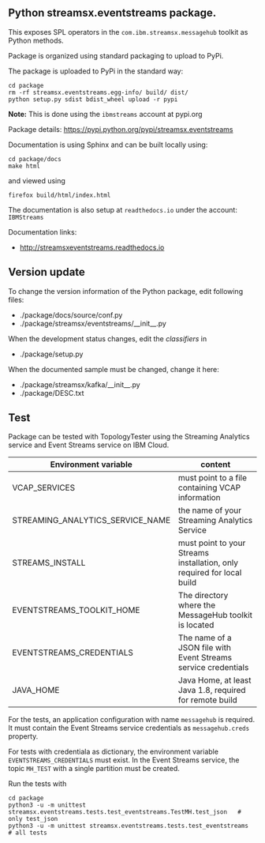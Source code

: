 ## Python streamsx.eventstreams package.

This exposes SPL operators in the `com.ibm.streamsx.messagehub` toolkit as Python methods.

Package is organized using standard packaging to upload to PyPi.

The package is uploaded to PyPi in the standard way:
```
cd package
rm -rf streamsx.eventstreams.egg-info/ build/ dist/
python setup.py sdist bdist_wheel upload -r pypi
```
**Note:** This is done using the `ibmstreams` account at pypi.org

Package details: https://pypi.python.org/pypi/streamsx.eventstreams

Documentation is using Sphinx and can be built locally using:
```
cd package/docs
make html
```
and viewed using
```
firefox build/html/index.html
```

The documentation is also setup at `readthedocs.io` under the account: `IBMStreams`

Documentation links:
* http://streamsxeventstreams.readthedocs.io

## Version update

To change the version information of the Python package, edit following files:

- ./package/docs/source/conf.py
- ./package/streamsx/eventstreams/\_\_init\_\_.py

When the development status changes, edit the *classifiers* in

- ./package/setup.py

When the documented sample must be changed, change it here:

- ./package/streamsx/kafka/\_\_init\_\_.py
- ./package/DESC.txt


## Test

Package can be tested with TopologyTester using the Streaming Analytics service and Event Streams service on IBM Cloud.

| Environment variable | content |
| --- | --- |
| VCAP_SERVICES | must point to a file containing VCAP information |
| STREAMING_ANALYTICS_SERVICE_NAME | the name of your Streaming Analytics Service |
| STREAMS_INSTALL | must point to your Streams installation, only required for local build |
| EVENTSTREAMS_TOOLKIT_HOME | The directory where the MessageHub toolkit is located |
| EVENTSTREAMS_CREDENTIALS | The name of a JSON file with Event Streams service credentials |
| JAVA_HOME | Java Home, at least Java 1.8, required for remote build |

For the tests, an application configuration with name `messagehub` is required. It must contain the
Event Streams service credentials as `messagehub.creds` property.

For tests with credentiala as dictionary, the environment variable `EVENTSTREAMS_CREDENTIALS` must exist.
In the Event Streams service, the topic `MH_TEST` with a single partition must be created.

Run the tests with

```
cd package
python3 -u -m unittest streamsx.eventstreams.tests.test_eventstreams.TestMH.test_json   # only test_json
python3 -u -m unittest streamsx.eventstreams.tests.test_eventstreams                    # all tests
```
